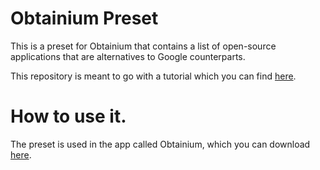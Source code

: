 # Obtainium Preset
This is a preset for Obtainium that contains a list of open-source applications that are alternatives to Google counterparts.

This repository is meant to go with a tutorial which you can find [here](https://obtainium.imranr.dev).

<h1>How to use it.</h1>

The preset is used in the app called Obtainium, which you can download [here](https://obtainium.imranr.dev).
